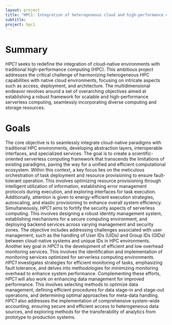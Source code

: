 ```yaml
---
layout: project
title: "HPC1: Integration of heterogeneous cloud and high-performance computing resources for security-aware high-volume EO data processing"
subtitle: 
project: hpc1
---
```

# Summary
*HPC1* seeks to redefine the integration of cloud-native environments with traditional high-performance computing (HPC). 
This ambitious project addresses the critical challenge of harmonizing heterogeneous HPC capabilities with native cloud environments, focusing on intricate aspects such as access, deployment, and architecture. 
The multidimensional endeavor revolves around a set of overarching objectives aimed at establishing a robust framework for scalable and high-performance serverless computing, seamlessly incorporating diverse computing and storage resources.
# Goals
The core objective is to seamlessly integrate cloud-native paradigms with traditional HPC environments, developing abstraction layers, interoperable interfaces, and specialized services.
The goal is to create a scientific-oriented serverless computing framework that transcends the limitations of existing paradigms, paving the way for a unified and efficient computational ecosystem.
Within this context, a key focus lies on the meticulous orchestration of task deployment and resource provisioning to ensure fault-tolerant operation. 
This involves optimizing resource provisioning through intelligent utilization of information, establishing error management protocols during execution, and exploring interfaces for task execution.
Additionally, attention is given to energy-efficient execution strategies, autoscaling, and elastic provisioning to enhance overall system efficiency. Simultaneously, *HPC1* aims to fortify the security aspects of serverless computing.
This involves designing a robust identity management system, establishing mechanisms for a secure computing environment, and deploying backend services across varying management and security zones. 
The objective includes addressing challenges associated with user management, such as the handling of User IDs (UIDs) and Group IDs (GIDs) between cloud-native systems and unique IDs in HPC environments. 
Another key goal in *HPC1* is the development of efficient and low overhead monitoring services. This involves the identification and implementation of monitoring services optimized for serverless computing environments. 
*HPC1* investigates strategies for efficient monitoring of tasks, emphasizing fault tolerance, and delves into methodologies for minimizing monitoring overhead to enhance system performance. 
Complementing these efforts, *HPC1* will also work on enhancing data management for improved performance.
This involves selecting methods to optimize data management, defining efficient procedures for data stage-in and stage-out operations, and determining optimal approaches for meta-data handling. 
*HPC1* also addresses the implementation of comprehensive system-wide accounting, ensuring secure and efficient access to heterogeneous data sources, and exploring methods for the transferability of analytics from prototype to production systems.